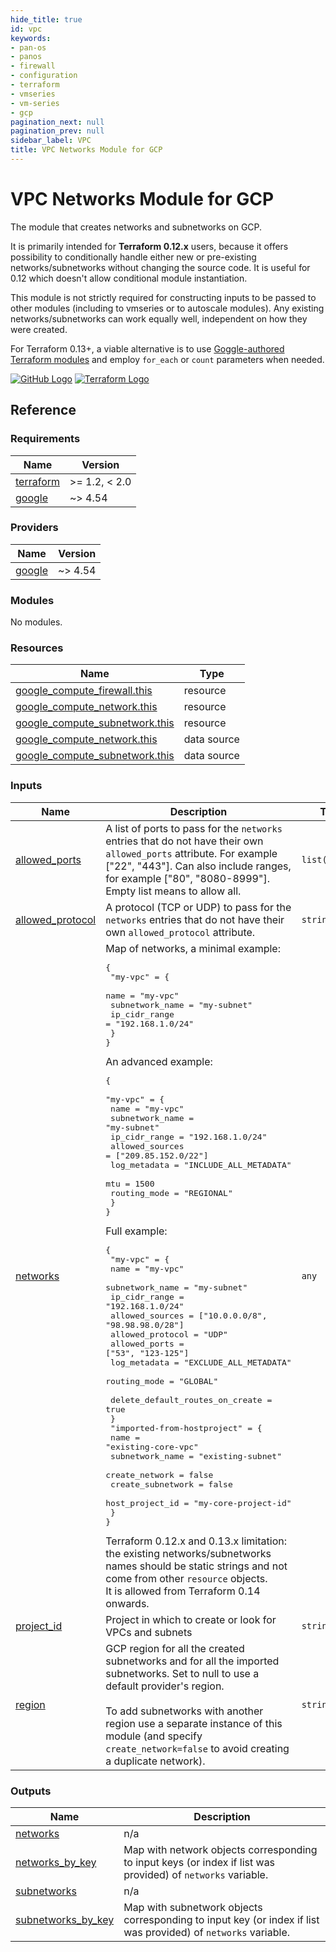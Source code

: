 ```yaml
---
hide_title: true
id: vpc
keywords:
- pan-os
- panos
- firewall
- configuration
- terraform
- vmseries
- vm-series
- gcp
pagination_next: null
pagination_prev: null
sidebar_label: VPC
title: VPC Networks Module for GCP
---
```


# VPC Networks Module for GCP

The module that creates networks and subnetworks on GCP.

It is primarily intended for **Terraform 0.12.x** users, because it offers possibility to conditionally handle either new or pre-existing
networks/subnetworks without changing the source code. It is useful for 0.12 which doesn't allow conditional module instantiation.

This module is not strictly required for constructing inputs to be passed to other modules (including to vmseries or to autoscale modules).
Any existing networks/subnetworks can work equally well, independent on how they were created.

For Terraform 0.13+, a viable alternative is to use [Goggle-authored Terraform modules](https://registry.terraform.io/modules/terraform-google-modules/network)
and employ `for_each` or `count` parameters when needed.

[![GitHub Logo](/img/view_on_github.png)](https://github.com/PaloAltoNetworks/terraform-google-vmseries-modules/tree/main/modules/vpc) [![Terraform Logo](/img/view_on_terraform_registry.png)](https://registry.terraform.io/modules/PaloAltoNetworks/vmseries-modules/google/latest/submodules/vpc)

## Reference
<!-- BEGINNING OF PRE-COMMIT-TERRAFORM DOCS HOOK -->
### Requirements

| Name | Version |
|------|---------|
| <a name="requirement_terraform"></a> [terraform](#requirement\_terraform) | >= 1.2, < 2.0 |
| <a name="requirement_google"></a> [google](#requirement\_google) | ~> 4.54 |

### Providers

| Name | Version |
|------|---------|
| <a name="provider_google"></a> [google](#provider\_google) | ~> 4.54 |

### Modules

No modules.

### Resources

| Name | Type |
|------|------|
| [google_compute_firewall.this](https://registry.terraform.io/providers/hashicorp/google/latest/docs/resources/compute_firewall) | resource |
| [google_compute_network.this](https://registry.terraform.io/providers/hashicorp/google/latest/docs/resources/compute_network) | resource |
| [google_compute_subnetwork.this](https://registry.terraform.io/providers/hashicorp/google/latest/docs/resources/compute_subnetwork) | resource |
| [google_compute_network.this](https://registry.terraform.io/providers/hashicorp/google/latest/docs/data-sources/compute_network) | data source |
| [google_compute_subnetwork.this](https://registry.terraform.io/providers/hashicorp/google/latest/docs/data-sources/compute_subnetwork) | data source |

### Inputs

| Name | Description | Type | Default | Required |
|------|-------------|------|---------|:--------:|
| <a name="input_allowed_ports"></a> [allowed\_ports](#input\_allowed\_ports) | A list of ports to pass for the `networks` entries that do not have their own `allowed_ports` attribute. For example ["22", "443"]. Can also include ranges, for example ["80", "8080-8999"]. Empty list means to allow all. | `list(string)` | `[]` | no |
| <a name="input_allowed_protocol"></a> [allowed\_protocol](#input\_allowed\_protocol) | A protocol (TCP or UDP) to pass for the `networks` entries that do not have their own `allowed_protocol` attribute. | `string` | `"all"` | no |
| <a name="input_networks"></a> [networks](#input\_networks) | Map of networks, a minimal example:<pre>{<br />  "my-vpc" = {<br />    name            = "my-vpc"<br />    subnetwork\_name = "my-subnet"<br />    ip\_cidr\_range   = "192.168.1.0/24"<br />  }<br />}</pre>An advanced example:<pre>{<br />  "my-vpc" = {<br />    name            = "my-vpc"<br />    subnetwork\_name = "my-subnet"<br />    ip\_cidr\_range   = "192.168.1.0/24"<br />    allowed\_sources = ["209.85.152.0/22"]<br />    log\_metadata    = "INCLUDE\_ALL\_METADATA"<br />    mtu             = 1500<br />    routing\_mode    = "REGIONAL"<br />  }<br />}</pre>Full example:<pre>{<br />  "my-vpc" = {<br />    name             = "my-vpc"<br />    subnetwork\_name  = "my-subnet"<br />    ip\_cidr\_range    = "192.168.1.0/24"<br />    allowed\_sources  = ["10.0.0.0/8", "98.98.98.0/28"]<br />    allowed\_protocol = "UDP"<br />    allowed\_ports    = ["53", "123-125"]<br />    log\_metadata     = "EXCLUDE\_ALL\_METADATA"<br />    routing\_mode     = "GLOBAL"<br /><br />    delete\_default\_routes\_on\_create = true<br />  }<br />  "imported-from-hostproject" = {<br />    name              = "existing-core-vpc"<br />    subnetwork\_name   = "existing-subnet"<br />    create\_network    = false<br />    create\_subnetwork = false<br />    host\_project\_id   = "my-core-project-id"<br />  }<br />}</pre>Terraform 0.12.x and 0.13.x limitation: the existing networks/subnetworks names should be static strings and not come from other `resource` objects.<br />It is allowed from Terraform 0.14 onwards. | `any` | n/a | yes |
| <a name="input_project_id"></a> [project\_id](#input\_project\_id) | Project in which to create or look for VPCs and subnets | `string` | `null` | no |
| <a name="input_region"></a> [region](#input\_region) | GCP region for all the created subnetworks and for all the imported subnetworks. Set to null to use a default provider's region.<br /><br />To add subnetworks with another region use a separate instance of this module (and specify `create_network=false` to avoid creating a duplicate network). | `string` | `null` | no |

### Outputs

| Name | Description |
|------|-------------|
| <a name="output_networks"></a> [networks](#output\_networks) | n/a |
| <a name="output_networks_by_key"></a> [networks\_by\_key](#output\_networks\_by\_key) | Map with network objects corresponding to input keys (or index if list was provided) of `networks` variable. |
| <a name="output_subnetworks"></a> [subnetworks](#output\_subnetworks) | n/a |
| <a name="output_subnetworks_by_key"></a> [subnetworks\_by\_key](#output\_subnetworks\_by\_key) | Map with subnetwork objects corresponding to input key (or index if list was provided) of `networks` variable. |
<!-- END OF PRE-COMMIT-TERRAFORM DOCS HOOK -->